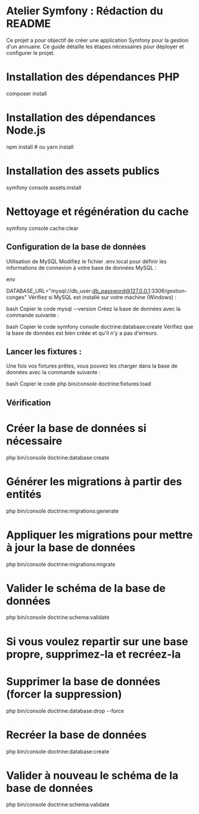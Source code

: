 
# Atelier Symfony : Rédaction du README

Ce projet a pour objectif de créer une application Symfony pour la gestion d'un annuaire. Ce guide détaille les étapes nécessaires pour déployer et configurer le projet.

# Installation des dépendances PHP
composer install

# Installation des dépendances Node.js
npm install # ou yarn install

# Installation des assets publics
symfony console assets:install

# Nettoyage et régénération du cache
symfony console cache:clear



## Configuration de la base de données
Utilisation de MySQL
Modifiez le fichier .env.local pour définir les informations de connexion à votre base de données MySQL :

env

DATABASE_URL="mysql://db_user:db_password@127.0.0.1:3306/gestion-conges"
Vérifiez si MySQL est installé sur votre machine (Windows) :

bash
Copier le code
mysql --version
Créez la base de données avec la commande suivante :

bash
Copier le code
symfony console doctrine:database:create
Vérifiez que la base de données est bien créée et qu'il n'y a pas d'erreurs.

## Lancer les fixtures : 
Une fois vos fixtures prêtes, vous pouvez les charger dans la base de données avec la commande suivante :

bash
Copier le code
php bin/console doctrine:fixtures:load

## Vérification

# Créer la base de données si nécessaire
php bin/console doctrine:database:create

# Générer les migrations à partir des entités
php bin/console doctrine:migrations:generate

# Appliquer les migrations pour mettre à jour la base de données
php bin/console doctrine:migrations:migrate

# Valider le schéma de la base de données
php bin/console doctrine:schema:validate

# Si vous voulez repartir sur une base propre, supprimez-la et recréez-la

# Supprimer la base de données (forcer la suppression)
php bin/console doctrine:database:drop --force

# Recréer la base de données
php bin/console doctrine:database:create

# Valider à nouveau le schéma de la base de données
php bin/console doctrine:schema:validate

